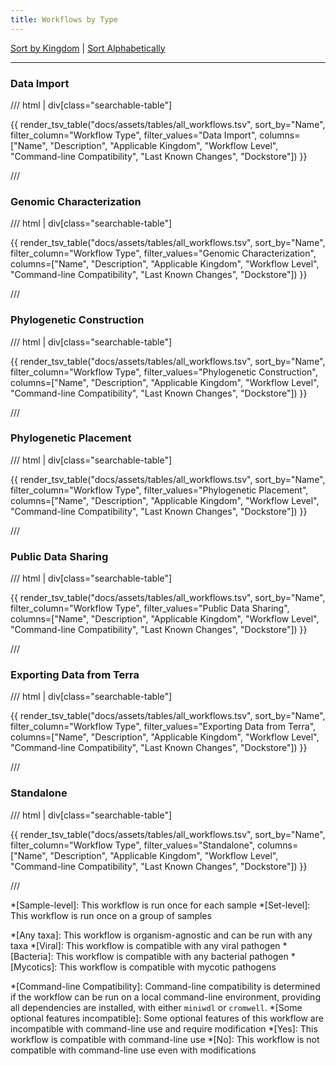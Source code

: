```yaml
---
title: Workflows by Type
---
```


[Sort by Kingdom](workflows_kingdom.md) | [Sort Alphabetically](workflows_alphabetically.md)

---

### Data Import

/// html | div[class="searchable-table"]

{{ render_tsv_table("docs/assets/tables/all_workflows.tsv", sort_by="Name", filter_column="Workflow Type", filter_values="Data Import", columns=["Name", "Description", "Applicable Kingdom", "Workflow Level", "Command-line Compatibility", "Last Known Changes", "Dockstore"]) }}

///

### Genomic Characterization

/// html | div[class="searchable-table"]

{{ render_tsv_table("docs/assets/tables/all_workflows.tsv", sort_by="Name", filter_column="Workflow Type", filter_values="Genomic Characterization", columns=["Name", "Description", "Applicable Kingdom", "Workflow Level", "Command-line Compatibility", "Last Known Changes", "Dockstore"]) }}

///

### Phylogenetic Construction

/// html | div[class="searchable-table"]

{{ render_tsv_table("docs/assets/tables/all_workflows.tsv", sort_by="Name", filter_column="Workflow Type", filter_values="Phylogenetic Construction", columns=["Name", "Description", "Applicable Kingdom", "Workflow Level", "Command-line Compatibility", "Last Known Changes", "Dockstore"]) }}

///

### Phylogenetic Placement

/// html | div[class="searchable-table"]

{{ render_tsv_table("docs/assets/tables/all_workflows.tsv", sort_by="Name", filter_column="Workflow Type", filter_values="Phylogenetic Placement", columns=["Name", "Description", "Applicable Kingdom", "Workflow Level", "Command-line Compatibility", "Last Known Changes", "Dockstore"]) }}

///

### Public Data Sharing

/// html | div[class="searchable-table"]

{{ render_tsv_table("docs/assets/tables/all_workflows.tsv", sort_by="Name", filter_column="Workflow Type", filter_values="Public Data Sharing", columns=["Name", "Description", "Applicable Kingdom", "Workflow Level", "Command-line Compatibility", "Last Known Changes", "Dockstore"]) }}

///

### Exporting Data from Terra

/// html | div[class="searchable-table"]

{{ render_tsv_table("docs/assets/tables/all_workflows.tsv", sort_by="Name", filter_column="Workflow Type", filter_values="Exporting Data from Terra", columns=["Name", "Description", "Applicable Kingdom", "Workflow Level", "Command-line Compatibility", "Last Known Changes", "Dockstore"]) }}

///

### Standalone

/// html | div[class="searchable-table"]

{{ render_tsv_table("docs/assets/tables/all_workflows.tsv", sort_by="Name", filter_column="Workflow Type", filter_values="Standalone", columns=["Name", "Description", "Applicable Kingdom", "Workflow Level", "Command-line Compatibility", "Last Known Changes", "Dockstore"]) }}

///

<!-- definitions for workflow type column -->
*[Sample-level]: This workflow is run once for each sample
*[Set-level]: This workflow is run once on a group of samples

<!-- definitions for taxa column -->
*[Any taxa]: This workflow is organism-agnostic and can be run with any taxa
*[Viral]: This workflow is compatible with any viral pathogen
*[Bacteria]: This workflow is compatible with any bacterial pathogen
*[Mycotics]: This workflow is compatible with mycotic pathogens

<!-- definition for command-line compatible column -->
*[Command-line Compatibility]: Command-line compatibility is determined if the workflow can be run on a local command-line environment, providing all dependencies are installed, with either `miniwdl` or `cromwell`.
*[Some optional features incompatible]: Some optional features of this workflow are incompatible with command-line use and require modification
*[Yes]: This workflow is compatible with command-line use
*[No]: This workflow is not compatible with command-line use even with modifications
